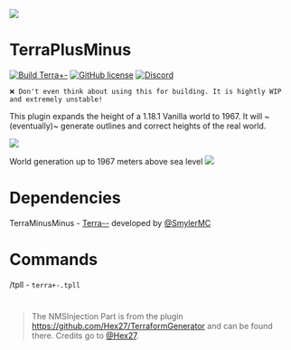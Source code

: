 ![](https://i.imgur.com/XKVkhH1.png)

# TerraPlusMinus
[![Build Terra+-](https://github.com/Build-the-Earth-Germany/terraplusminus/actions/workflows/maven.yml/badge.svg)](https://github.com/Build-the-Earth-Germany/terraplusminus/actions/workflows/maven.yml)
[![GitHub license](https://badgen.net/github/license/Build-the-Earth-Germany/terraplusminus)](https://github.com/Build-the-Earth-Germany/terraplusminus/blob/master/LICENSE)
[![Discord](https://img.shields.io/discord/692825222373703772.svg?label=&logo=discord&logoColor=ffffff&color=7389D8&labelColor=6A7EC2)](https://discord.gg/GkSxGTYaAJ)

`❌ Don't even think about using this for building. It is hightly WIP and extremely unstable!`

This plugin expands the height of a 1.18.1 Vanilla world to 1967. It will ~(eventually)~ generate outlines and correct heights of the real world.

![](https://i.imgur.com/AAJGVF5.png)

World generation up to 1967 meters above sea level
![](https://i.imgur.com/DE4aAhk.jpg)

# Dependencies

TerraMinusMinus - [Terra--](https://github.com/SmylerMC/terraminusminus) developed by [@SmylerMC](https://github.com/SmylerMC)

# Commands

/tpll <latitudes> <longitudes> - `terra+-.tpll`

# 

> The NMSInjection Part is from the plugin https://github.com/Hex27/TerraformGenerator and can be found there. Credits go to [@Hex27](https://github.com/Hex27).
